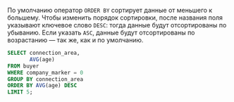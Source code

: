 По умолчанию оператор `ORDER BY` сортирует данные от меньшего к большему. 
Чтобы изменить порядок сортировки, после названия поля указывают ключевое слово `DESC`: тогда данные будут отсортированы по убыванию. Если указать `ASC`, данные будут отсортированы по возрастанию — так же, как и по умолчанию.

```SQL
SELECT connection_area,
       AVG(age)
FROM buyer
WHERE company_marker = 0
GROUP BY connection_area
ORDER BY AVG(age) DESC
LIMIT 5;
```
